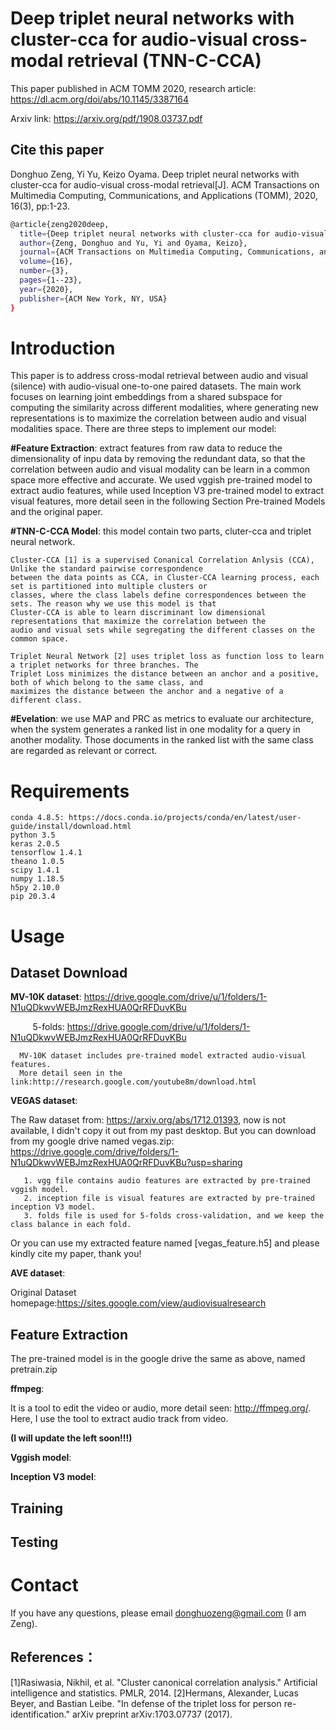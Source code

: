 # Deep triplet neural networks with cluster-cca for audio-visual cross-modal retrieval (TNN-C-CCA)

This paper published in ACM TOMM 2020, research article: https://dl.acm.org/doi/abs/10.1145/3387164

Arxiv link: https://arxiv.org/pdf/1908.03737.pdf

## Cite this paper

Donghuo Zeng, Yi Yu, Keizo Oyama. Deep triplet neural networks with cluster-cca for audio-visual cross-modal retrieval[J]. ACM Transactions on Multimedia Computing, Communications, and Applications (TOMM), 2020, 16(3), pp:1-23.

```bash
@article{zeng2020deep,
  title={Deep triplet neural networks with cluster-cca for audio-visual cross-modal retrieval},
  author={Zeng, Donghuo and Yu, Yi and Oyama, Keizo},
  journal={ACM Transactions on Multimedia Computing, Communications, and Applications (TOMM)},
  volume={16},
  number={3},
  pages={1--23},
  year={2020},
  publisher={ACM New York, NY, USA}
}
```

# Introduction

This paper is to address cross-modal retrieval between audio and visual (silence) with audio-visual one-to-one paired datasets. 
The main work focuses on learning joint embeddings from a shared subspace for computing the similarity across different modalities, 
where generating new representations is to maximize the correlation between audio and visual modalities space. There are three steps
to implement our model:

**#Feature Extraction**: extract features from raw data to reduce the dimensionality of inpu data by removing the redundant data, so that the correlation between
audio and visual modality can be learn in a common space more effective and accurate. We used vggish pre-trained model to extract audio features, while used Inception
V3 pre-trained model to extract visual features, more detail seen in the following Section Pre-trained Models and the original paper.

**#TNN-C-CCA Model**: this model contain two parts, cluter-cca and triplet neural network. 
  
    Cluster-CCA [1] is a supervised Conanical Correlation Anlysis (CCA), Unlike the standard pairwise correspondence 
    between the data points as CCA, in Cluster-CCA learning process, each set is partitioned into multiple clusters or 
    classes, where the class labels define correspondences between the sets. The reason why we use this model is that 
    Cluster-CCA is able to learn discriminant low dimensional representations that maximize the correlation between the 
    audio and visual sets while segregating the different classes on the common space. 
    
    Triplet Neural Network [2] uses triplet loss as function loss to learn a triplet networks for three branches. The 
    Triplet Loss minimizes the distance between an anchor and a positive, both of which belong to the same class, and 
    maximizes the distance between the anchor and a negative of a different class.

**#Evelation**:
    we use MAP and PRC as metrics to evaluate our architecture, when the system generates a ranked list in one modality 
    for a query in another modality. Those documents in the ranked list with the same class are regarded as relevant or correct.


# Requirements
    
    conda 4.8.5: https://docs.conda.io/projects/conda/en/latest/user-guide/install/download.html
    python 3.5
    keras 2.0.5
    tensorflow 1.4.1
    theano 1.0.5
    scipy 1.4.1
    numpy 1.18.5
    h5py 2.10.0
    pip 20.3.4
    
# Usage
## Dataset Download

**MV-10K dataset**: 
    https://drive.google.com/drive/u/1/folders/1-N1uQDkwvWEBJmzRexHUA0QrRFDuvKBu 
    
&nbsp;&nbsp;&nbsp;&nbsp; &nbsp;&nbsp;&nbsp;&nbsp;5-folds:
    https://drive.google.com/drive/u/1/folders/1-N1uQDkwvWEBJmzRexHUA0QrRFDuvKBu
      
      MV-10K dataset includes pre-trained model extracted audio-visual features. 
      More detail seen in the link:http://research.google.com/youtube8m/download.html
      
**VEGAS dataset**:

The Raw dataset from: https://arxiv.org/abs/1712.01393, now is not available, I didn't copy it out from my past desktop. 
But you can download from my google drive named vegas.zip: https://drive.google.com/drive/folders/1-N1uQDkwvWEBJmzRexHUA0QrRFDuvKBu?usp=sharing
       
       1. vgg file contains audio features are extracted by pre-trained vggish model.
       2. inception file is visual features are extracted by pre-trained inception V3 model.
       3. folds file is used for 5-folds cross-validation, and we keep the class balance in each fold.

Or you can use my extracted feature named [vegas_feature.h5] and please kindly cite my paper, thank you!

**AVE dataset**:

Original Dataset homepage:https://sites.google.com/view/audiovisualresearch

## Feature Extraction
The pre-trained model is in the google drive the same as above, named pretrain.zip

**ffmpeg**:

It is a tool to edit the video or audio, more detail seen: http://ffmpeg.org/. Here, I use the tool to extract audio track from video.

**(I will update the left soon!!!)**

**Vggish model**:

**Inception V3 model**:

## Training
## Testing

# Contact
If you have any questions, please email donghuozeng@gmail.com (I am Zeng).

## References：

<a id="1">[1]</a>Rasiwasia, Nikhil, et al. "Cluster canonical correlation analysis." Artificial intelligence and statistics. PMLR, 2014.
<a id="2">[2]</a>Hermans, Alexander, Lucas Beyer, and Bastian Leibe. "In defense of the triplet loss for person re-identification." arXiv preprint arXiv:1703.07737 (2017).
